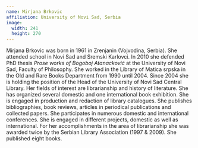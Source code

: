 ```yaml
---
name: Mirjana Brkovic
affiliation: University of Novi Sad, Serbia
image:
  width: 241
  height: 270
---
```


Mirjana Brkovic was born in 1961 in Zrenjanin (Vojvodina, Serbia). She attended school in Novi Sad and Sremski Karlovci. In 2010 she defended PhD thesis _Prose works of Bogoboj Atanacković_ at the University of Novi Sad, Faculty of Philosophy. She worked in the Library of Matica srpska in the Old and Rare Books Department from 1990 until 2004. Since 2004 she is holding the position of the Head of the University of Novi Sad Central Library. Her fields of interest are librarianship and history of literature. She has organized several domestic and one international book exhibition. She is engaged in production and redaction of library catalogues. She publishes bibliographies, book reviews, articles in periodical publications and collected papers. She participates in numerous domestic and international conferences. She is engaged in different projects, domestic as well as international. For her accomplishments in the area of librarianship she was awarded twice by the Serbian Library Association (1997 & 2009). She published eight books.
